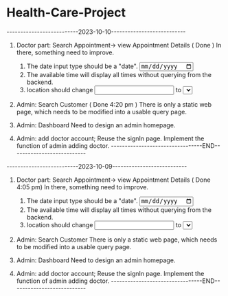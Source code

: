 # Health-Care-Project

--------------------------2023-10-10---------------------------
1. Doctor part: Search Appointment-> view Appointment Details ( Done )
	In there, something need to improve.
	1. The date input type should be a "date". <input type="date">
	2. The available time will display all times without querying from the backend.
	3. location should change <input> to <select>

2. Admin: Search Customer ( Done 4:20 pm )
	There is only a static web page, which needs to be modified into a usable query page.
	
3. Admin: Dashboard 
	Need to design an admin homepage.
	
4. Admin: add doctor account;
	Reuse the signIn page. Implement the function of admin adding doctor.
---------------------------------END---------------------------

--------------------------2023-10-09---------------------------
1. Doctor part: Search Appointment-> view Appointment Details ( Done 4:05 pm)
	In there, something need to improve.
	1. The date input type should be a "date". <input type="date">
	2. The available time will display all times without querying from the backend.
	3. location should change <input> to <select>

2. Admin: Search Customer
	There is only a static web page, which needs to be modified into a usable query page.
	
3. Admin: Dashboard
	Need to design an admin homepage.
	
4. Admin: add doctor account;
	Reuse the signIn page. Implement the function of admin adding doctor.
---------------------------------END---------------------------

